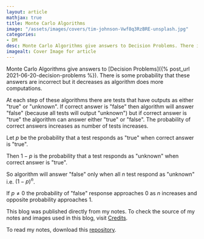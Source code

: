 ```yaml
---
layout: article
mathjax: true
title: Monte Carlo Algorithms
image: "/assets/images/covers/tim-johnson-Vwf8q3RzBRE-unsplash.jpg"
categories:
- DM
desc: Monte Carlo Algorithms give answers to Decision Problems. There is some probability that these answers are incorrect but it decreases as algorithm does more computations. 
imagealt: Cover Image for article
---
```


Monte Carlo Algorithms give answers to [Decision Problems]({% post_url 2021-06-20-decision-problems %}). There is some probability that these answers are incorrect but it decreases as algorithm does more computations.

At each step of these algorithms there are tests that have outputs as either "true" or "unknown". 
If correct answer is "false" then algorithm will answer "false" (because all tests will output "unknown") but if correct answer is "true" the algorithm can answer either "true" or "false". 
The probability of correct answers increases as number of tests increases.

Let $p$ be the probability that a test responds as "true" when correct answer is "true".
































































































































































































































































































































































































Then $1-p$ is the probability that a test responds as "unknown" when correct answer is "true".
































































































































































































































































































































































































So algorithm will answer "false" only when all $n$ test respond as "unknown" i.e. $({1-p})^n$.
































































































































































































































































































































































































If $p \neq 0$ the probability of "false" response approaches 0 as $n$ increases and opposite probability approaches 1.



































































































































































































































































































































































































This blog was published directly from my notes.
To check the source of my notes and images used in this blog, visit <a href="/credits.html" target="_blank">Credits</a>.

To read my notes, download this <a href="https://github.com/bovem/CS" target="blank">repository</a>.